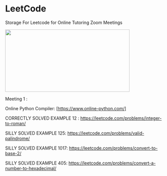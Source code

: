 # LeetCode
Storage For Leetcode for Online Tutoring Zoom Meetings 

<img src="https://leetcode.com/static/images/LeetCode_Sharing.png" width="400" height="200" />

Meeting 1 :

Online Python Compiler: [https://www.online-python.com/]

CORRECTLY SOLVED EXAMPLE 12 : https://leetcode.com/problems/integer-to-roman/

SILLY SOLVED EXAMPLE 125: https://leetcode.com/problems/valid-palindrome/

SILLY SOLVED EXAMPLE 1017: https://leetcode.com/problems/convert-to-base-2/

SILLY SOLVED EXAMPLE 405: https://leetcode.com/problems/convert-a-number-to-hexadecimal/


